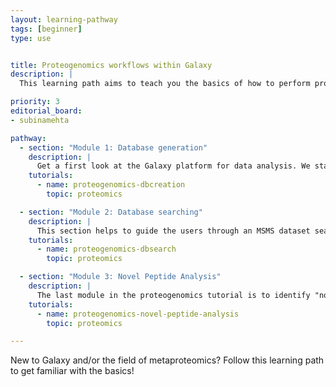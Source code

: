 ```yaml
---
layout: learning-pathway
tags: [beginner]
type: use


title: Proteogenomics workflows within Galaxy
description: |
  This learning path aims to teach you the basics of how to perform proteogenomics analysis of the Mass spectrometry data within the Galaxy platform. You will learn how to use Galaxy for analysis and will be guided through the most common first steps of any proteogenomics database generation to searching the database, followed by novel peptide data analysis.

priority: 3
editorial_board:
- subinamehta

pathway:
  - section: "Module 1: Database generation"
    description: |
      Get a first look at the Galaxy platform for data analysis. We start with a short introduction to familiarize you with the Galaxy interface, and then proceed with understanding how to generate a customized database for proteogenomics.
    tutorials:
      - name: proteogenomics-dbcreation
        topic: proteomics

  - section: "Module 2: Database searching"
    description: |
      This section helps to guide the users through an MSMS dataset search against the customized database generated in the first module. The identified peptides and proteins will be then analyzed later in the novel peptide analysis.
    tutorials:
      - name: proteogenomics-dbsearch
        topic: proteomics  

  - section: "Module 3: Novel Peptide Analysis"
    description: |
      The last module in the proteogenomics tutorial is to identify "novel peptides" using BlastP and to localize the peptides to their genomic coordinates. Both inputs from modules 1 and 2 are required to run this tutorial.
    tutorials:
      - name: proteogenomics-novel-peptide-analysis
        topic: proteomics

---
```


New to Galaxy and/or the field of metaproteomics? Follow this learning path to get familiar with the basics!

